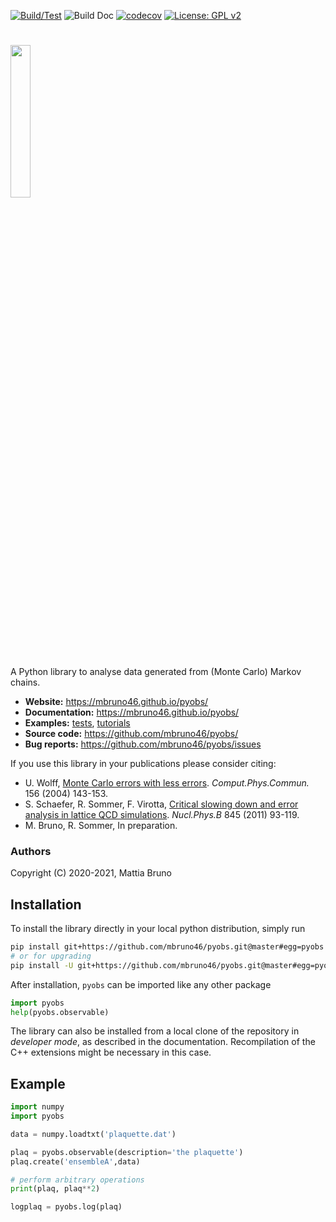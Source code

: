 
[![Build/Test](https://github.com/mbruno46/pyobs/workflows/Build/Test/badge.svg)](https://github.com/mbruno46/pyobs/actions?query=workflow%3ABuild%2FTest)
![Build Doc](https://github.com/mbruno46/pyobs/workflows/Build%20Doc/badge.svg)
[![codecov](https://codecov.io/gh/mbruno46/pyobs/branch/master/graph/badge.svg)](https://codecov.io/gh/mbruno46/pyobs)
[![License: GPL v2](https://img.shields.io/badge/License-GPL%20v2-blue.svg)](https://www.gnu.org/licenses/old-licenses/gpl-2.0.en.html)

# <img src="/doc/pyobs-logo.png" width="25%">

A Python library to analyse data generated 
from (Monte Carlo) Markov chains.

- **Website:** https://mbruno46.github.io/pyobs/
- **Documentation:** https://mbruno46.github.io/pyobs/
- **Examples:** [tests](./tests), [tutorials](./doc/tutorials)
- **Source code:** https://github.com/mbruno46/pyobs/
- **Bug reports:** https://github.com/mbruno46/pyobs/issues

If you use this library in your publications please consider citing:

* U. Wolff, [Monte Carlo errors with less errors](https://inspirehep.net/literature/621085). *Comput.Phys.Commun.* 156 (2004) 143-153.
* S. Schaefer, R. Sommer, F. Virotta, [Critical slowing down and error analysis in lattice QCD simulations](https://inspirehep.net/literature/871175). *Nucl.Phys.B* 845 (2011) 93-119.
* M. Bruno, R. Sommer, In preparation.

### Authors

Copyright (C) 2020-2021, Mattia Bruno

## Installation

To install the library directly in your local python distribution,
simply run

```bash
pip install git+https://github.com/mbruno46/pyobs.git@master#egg=pyobs
# or for upgrading
pip install -U git+https://github.com/mbruno46/pyobs.git@master#egg=pyobs
```

After installation, `pyobs` can be imported like any other package 

```python
import pyobs
help(pyobs.observable)
```

The library can also be installed from a local clone of
the repository in *developer mode*, as described in the 
documentation. Recompilation of the C++ extensions might 
be necessary in this case.

## Example

```python
import numpy
import pyobs

data = numpy.loadtxt('plaquette.dat')

plaq = pyobs.observable(description='the plaquette')
plaq.create('ensembleA',data)

# perform arbitrary operations
print(plaq, plaq**2)

logplaq = pyobs.log(plaq)
```
